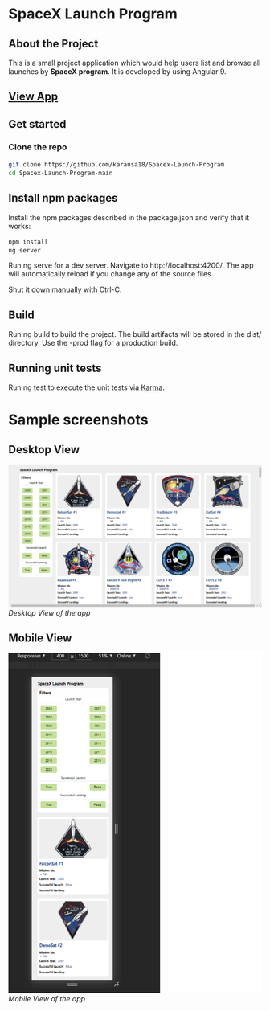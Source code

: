 # SpaceX Launch Program

## About the Project
This is a small project application which would help users list and browse all launches by **SpaceX program**. It is developed by using Angular 9.

## [View App](https://karansa18.github.io/Spacex-Launch-Program/)

## Get started
### Clone the repo
```bash
git clone https://github.com/karansa18/Spacex-Launch-Program
cd Spacex-Launch-Program-main
```
## Install npm packages
Install the npm packages described in the package.json and verify that it works:
```bash
npm install
ng server
```
Run ng serve for a dev server. Navigate to http://localhost:4200/. The app will automatically reload if you change any of the source files.

Shut it down manually with Ctrl-C.

## Build
Run ng build to build the project. The build artifacts will be stored in the dist/ directory. Use the -prod flag for a production build.

## Running unit tests
Run ng test to execute the unit tests via [Karma](https://karma-runner.github.io/latest/index.html).

# Sample screenshots

## Desktop View

![SpaceX launch program](/desktop_view.png)*Desktop View of the app*

## Mobile View 

![SpaceX launch program](/mobile_view.png)*Mobile View of the app*

